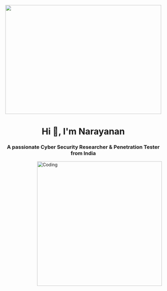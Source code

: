 <p align="center">
  <img src="https://github.com/narayanan-pepul/Read-Me/blob/main/Coder.gif" width="500px" height="350px">
</p>

<h1 align="center">Hi 👋, I'm Narayanan</h1>
<h3 align="center">A passionate Cyber Security Researcher & Penetration Tester from India</h3>
<img align="right" alt="Coding" width="400" src="https://raw.githubusercontent.com/narayanan-pepul/Read-Me/main/Sec2.webp">
